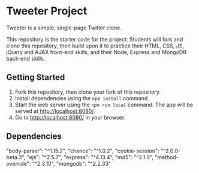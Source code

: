 # Tweeter Project

Tweeter is a simple, single-page Twitter clone.

This repository is the starter code for the project: Students will fork and clone this repository, then build upon it to practice their HTML, CSS, JS, jQuery and AJAX front-end skills, and their Node, Express and MongoDB back-end skills.


## Getting Started

1. Fork this repository, then clone your fork of this repository.
2. Install dependencies using the `npm install` command.
3. Start the web server using the `npm run local` command. The app will be served at <http://localhost:8080/>.
4. Go to <http://localhost:8080/> in your browser.

## Dependencies

"body-parser": "^1.15.2",
"chance": "^1.0.2",
"cookie-session": "^2.0.0-beta.3",
"ejs": "^2.5.7",
"express": "^4.13.4",
"md5": "^2.1.0",
"method-override": "^2.3.10",
"mongodb": "^2.2.33"



